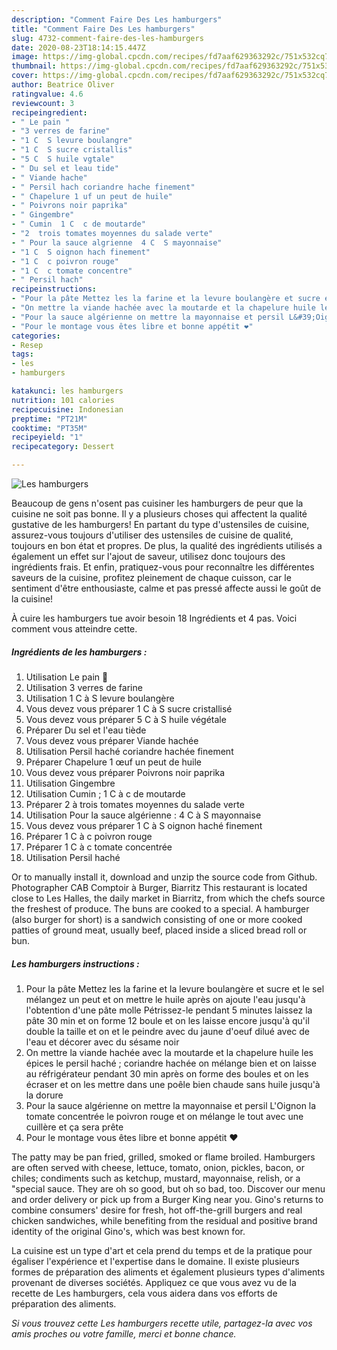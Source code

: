```yaml
---
description: "Comment Faire Des Les hamburgers"
title: "Comment Faire Des Les hamburgers"
slug: 4732-comment-faire-des-les-hamburgers
date: 2020-08-23T18:14:15.447Z
image: https://img-global.cpcdn.com/recipes/fd7aaf629363292c/751x532cq70/les-hamburgers-photo-principale-de-la-recette.jpg
thumbnail: https://img-global.cpcdn.com/recipes/fd7aaf629363292c/751x532cq70/les-hamburgers-photo-principale-de-la-recette.jpg
cover: https://img-global.cpcdn.com/recipes/fd7aaf629363292c/751x532cq70/les-hamburgers-photo-principale-de-la-recette.jpg
author: Beatrice Oliver
ratingvalue: 4.6
reviewcount: 3
recipeingredient:
- " Le pain "
- "3 verres de farine"
- "1 C  S levure boulangre"
- "1 C  S sucre cristallis"
- "5 C  S huile vgtale"
- " Du sel et leau tide"
- " Viande hache"
- " Persil hach coriandre hache finement"
- " Chapelure 1 uf un peut de huile"
- " Poivrons noir paprika"
- " Gingembre"
- " Cumin  1 C  c de moutarde"
- "2  trois tomates moyennes du salade verte"
- " Pour la sauce algrienne  4 C  S mayonnaise"
- "1 C  S oignon hach finement"
- "1 C  c poivron rouge"
- "1 C  c tomate concentre"
- " Persil hach"
recipeinstructions:
- "Pour la pâte Mettez les la farine et la levure boulangère et sucre et le sel mélangez un peut et on mettre le huile après on ajoute l&#39;eau jusqu&#39;à l&#39;obtention d&#39;une pâte molle Pétrissez-le pendant 5 minutes laissez la pâte 30 min et on forme 12 boule et on les laisse encore jusqu&#39;à qu&#39;il double la taille et on et le peindre avec du jaune d&#39;oeuf dilué avec de l&#39;eau et décorer avec du sésame noir"
- "On mettre la viande hachée avec la moutarde et la chapelure huile les épices le persil haché ; coriandre hachée on mélange bien et on laisse au réfrigérateur pendant 30 min après on forme des boules et on les écraser et on les mettre dans une poêle bien chaude sans huile jusqu&#39;à la dorure"
- "Pour la sauce algérienne on mettre la mayonnaise et persil L&#39;Oignon la tomate concentrée le poivron rouge et on mélange le tout avec une cuillère et ça sera prête"
- "Pour le montage vous êtes libre et bonne appétit ❤️"
categories:
- Resep
tags:
- les
- hamburgers

katakunci: les hamburgers 
nutrition: 101 calories
recipecuisine: Indonesian
preptime: "PT21M"
cooktime: "PT35M"
recipeyield: "1"
recipecategory: Dessert

---
```



![Les hamburgers](https://img-global.cpcdn.com/recipes/fd7aaf629363292c/751x532cq70/les-hamburgers-photo-principale-de-la-recette.jpg)

Beaucoup de gens n'osent pas cuisiner les hamburgers de peur que la cuisine ne soit pas bonne. Il y a plusieurs choses qui affectent la qualité gustative de les hamburgers! En partant du type d'ustensiles de cuisine, assurez-vous toujours d'utiliser des ustensiles de cuisine de qualité, toujours en bon état et propres. De plus, la qualité des ingrédients utilisés a également un effet sur l'ajout de saveur, utilisez donc toujours des ingrédients frais. Et enfin, pratiquez-vous pour reconnaître les différentes saveurs de la cuisine, profitez pleinement de chaque cuisson, car le sentiment d'être enthousiaste, calme et pas pressé affecte aussi le goût de la cuisine!

<!--inarticleads1-->

À cuire les hamburgers tue avoir besoin 18 Ingrédients et 4 pas. Voici comment vous atteindre cette.

##### Ingrédients de les hamburgers :

1. Utilisation  Le pain 🍞
1. Utilisation 3 verres de farine
1. Utilisation 1 C à S levure boulangère
1. Vous devez vous préparer 1 C à S sucre cristallisé
1. Vous devez vous préparer 5 C à S huile végétale
1. Préparer  Du sel et l&#39;eau tiède
1. Vous devez vous préparer  Viande hachée
1. Utilisation  Persil haché coriandre hachée finement
1. Préparer  Chapelure 1 œuf un peut de huile
1. Vous devez vous préparer  Poivrons noir paprika
1. Utilisation  Gingembre
1. Utilisation  Cumin ; 1 C à c de moutarde
1. Préparer 2 à trois tomates moyennes du salade verte
1. Utilisation  Pour la sauce algérienne : 4 C à S mayonnaise
1. Vous devez vous préparer 1 C à S oignon haché finement
1. Préparer 1 C à c poivron rouge
1. Préparer 1 C à c tomate concentrée
1. Utilisation  Persil haché


Or to manually install it, download and unzip the source code from Github. Photographer CAB Comptoir à Burger, Biarritz This restaurant is located close to Les Halles, the daily market in Biarritz, from which the chefs source the freshest of produce. The buns are cooked to a special. A hamburger (also burger for short) is a sandwich consisting of one or more cooked patties of ground meat, usually beef, placed inside a sliced bread roll or bun. 

<!--inarticleads2-->

##### Les hamburgers instructions :

1. Pour la pâte Mettez les la farine et la levure boulangère et sucre et le sel mélangez un peut et on mettre le huile après on ajoute l&#39;eau jusqu&#39;à l&#39;obtention d&#39;une pâte molle Pétrissez-le pendant 5 minutes laissez la pâte 30 min et on forme 12 boule et on les laisse encore jusqu&#39;à qu&#39;il double la taille et on et le peindre avec du jaune d&#39;oeuf dilué avec de l&#39;eau et décorer avec du sésame noir
1. On mettre la viande hachée avec la moutarde et la chapelure huile les épices le persil haché ; coriandre hachée on mélange bien et on laisse au réfrigérateur pendant 30 min après on forme des boules et on les écraser et on les mettre dans une poêle bien chaude sans huile jusqu&#39;à la dorure
1. Pour la sauce algérienne on mettre la mayonnaise et persil L&#39;Oignon la tomate concentrée le poivron rouge et on mélange le tout avec une cuillère et ça sera prête
1. Pour le montage vous êtes libre et bonne appétit ❤️


The patty may be pan fried, grilled, smoked or flame broiled. Hamburgers are often served with cheese, lettuce, tomato, onion, pickles, bacon, or chiles; condiments such as ketchup, mustard, mayonnaise, relish, or a &#34;special sauce. They are oh so good, but oh so bad, too. Discover our menu and order delivery or pick up from a Burger King near you. Gino&#39;s returns to combine consumers&#39; desire for fresh, hot off-the-grill burgers and real chicken sandwiches, while benefiting from the residual and positive brand identity of the original Gino&#39;s, which was best known for. 

<!--inarticleads1-->

<p>
La cuisine est un type d'art et cela prend du temps et de la pratique pour égaliser l'expérience et l'expertise dans le domaine. Il existe plusieurs formes de préparation des aliments et également plusieurs types d'aliments provenant de diverses sociétés. Appliquez ce que vous avez vu de la recette de Les hamburgers, cela vous aidera dans vos efforts de préparation des aliments.
</p>

<p>
<i>Si vous trouvez cette Les hamburgers recette utile, partagez-la avec vos amis proches ou votre famille, merci et bonne chance.</i>
</p>

